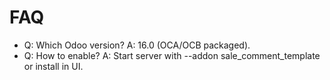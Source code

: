 # FAQ

- Q: Which Odoo version? A: 16.0 (OCA/OCB packaged).
- Q: How to enable? A: Start server with --addon sale_comment_template or install in UI.
